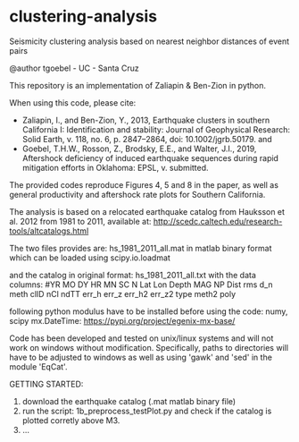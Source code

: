 # clustering-analysis
Seismicity clustering analysis based on nearest neighbor distances of event pairs

@author tgoebel - UC - Santa Cruz

This repository is an implementation of Zaliapin & Ben-Zion in python.

When using this code, please cite:
- Zaliapin, I., and Ben-Zion, Y., 2013, Earthquake clusters in southern California I: Identification and stability: Journal of Geophysical Research: Solid Earth, v. 118, no. 6, p. 2847–2864, doi: 10.1002/jgrb.50179.
and
- Goebel, T.H.W., Rosson, Z., Brodsky, E.E., and Walter, J.I., 2019, Aftershock deficiency of induced earthquake sequences during rapid mitigation efforts in Oklahoma: EPSL, v. submitted.

The provided codes reproduce Figures 4, 5 and 8 in the paper, as well as general
productivity and aftershock rate plots for Southern California.

The analysis is based on a relocated earthquake catalog from Hauksson et al. 2012 from 1981 to 2011,
available at: http://scedc.caltech.edu/research-tools/altcatalogs.html

The two files provides are: hs_1981_2011_all.mat
in matlab binary format which can be loaded using scipy.io.loadmat

and the catalog in original format:
hs_1981_2011_all.txt 
with the data columns:
#YR   MO DY HR MN SC          N     Lat         Lon      Depth   MAG  NP Dist  rms   d_n meth clID  nCl     ndTT  err_h   err_z   err_h2  err_z2 type  meth2  poly                  

following python modulus have to be installed before using the code:
numy, scipy
mx.DateTime: https://pypi.org/project/egenix-mx-base/

Code has been developed and tested on unix/linux systems and will not work on windows without modification.
Specifically, paths to directories will have to be adjusted to windows as well as using 'gawk' and 'sed' in
the module 'EqCat'.

GETTING STARTED:
1) download the earthquake catalog (.mat matlab binary file)
2) run the script: 1b_preprocess_testPlot.py and check if the catalog is plotted corretly above M3.
3) ...
